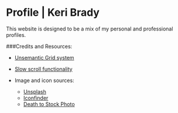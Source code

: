 # Profile | Keri Brady

This website is designed to be a mix of my personal and professional profiles.

###Credits and Resources:
* [Unsemantic Grid system](http://unsemantic.com)
* [Slow scroll functionality](http://wibblystuff.blogspot.nl/2014/04/in-page-smooth-scroll-using-css3.html)

* Image and icon sources:
  * [Unsplash](https://unsplash.com/)
  * [Iconfinder](https://www.iconfinder.com/)
  * [Death to Stock Photo](http://deathtothestockphoto.com/)